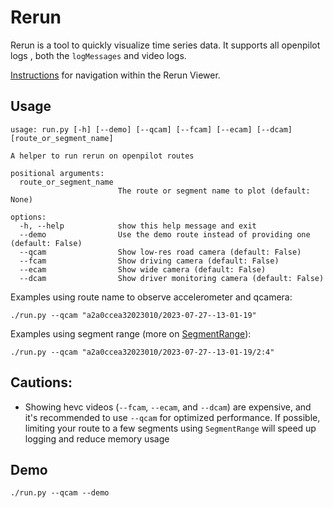 # Rerun
Rerun is a tool to quickly visualize time series data. It supports all openpilot logs , both the `logMessages` and video logs.

[Instructions](https://rerun.io/docs/reference/viewer/overview) for navigation within the Rerun Viewer.

## Usage
```
usage: run.py [-h] [--demo] [--qcam] [--fcam] [--ecam] [--dcam] [route_or_segment_name]

A helper to run rerun on openpilot routes

positional arguments:
  route_or_segment_name
                        The route or segment name to plot (default: None)

options:
  -h, --help            show this help message and exit
  --demo                Use the demo route instead of providing one (default: False)
  --qcam                Show low-res road camera (default: False)
  --fcam                Show driving camera (default: False)
  --ecam                Show wide camera (default: False)
  --dcam                Show driver monitoring camera (default: False)
```

Examples using route name to observe accelerometer and qcamera:

`./run.py --qcam "a2a0ccea32023010/2023-07-27--13-01-19"`

Examples using segment range (more on [SegmentRange](https://github.com/commaai/openpilot/tree/master/tools/lib)):

`./run.py --qcam "a2a0ccea32023010/2023-07-27--13-01-19/2:4"`

## Cautions:
- Showing hevc videos (`--fcam`, `--ecam`, and `--dcam`)  are expensive, and it's recommended to use `--qcam` for optimized performance. If possible, limiting your route to a few segments using `SegmentRange` will speed up logging and reduce memory usage

## Demo
`./run.py --qcam --demo`
